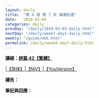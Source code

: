 ```yaml
---
layout: daily
title:  "第 6 週 第 7 天 補漏拾遺"
date:   2018-03-04
categories: daily
prevDay: "/daily/2018-03-03-daily.html"
nextDay: "/daily/week7-day1-daily.html"
weekly: "/guide/wk6.html"
permalink: /daily/week6-day7-daily.html
---
```


**讀經：[詩篇 42【繁體】](https://www.biblegateway.com/passage/?search=ps.42&version=CUVMPT)**

|[【简体】](https://www.biblegateway.com/passage/?search=ps.42&version=CUVMPS)|[【NIV】](https://www.biblegateway.com/passage/?search=ps.42&version=NIV)|[【YouVersion】](https://www.bible.com/zh-TW/bible/46/PSA.42.CUNP)

**禱告：**

**筆記與回應：**
